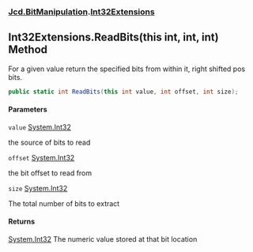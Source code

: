 ### [Jcd.BitManipulation](Jcd.BitManipulation.md 'Jcd.BitManipulation').[Int32Extensions](Jcd.BitManipulation.Int32Extensions.md 'Jcd.BitManipulation.Int32Extensions')

## Int32Extensions.ReadBits(this int, int, int) Method

For a given value return the specified bits from within it, right shifted pos bits.

```csharp
public static int ReadBits(this int value, int offset, int size);
```
#### Parameters

<a name='Jcd.BitManipulation.Int32Extensions.ReadBits(thisint,int,int).value'></a>

`value` [System.Int32](https://docs.microsoft.com/en-us/dotnet/api/System.Int32 'System.Int32')

the source of bits to read

<a name='Jcd.BitManipulation.Int32Extensions.ReadBits(thisint,int,int).offset'></a>

`offset` [System.Int32](https://docs.microsoft.com/en-us/dotnet/api/System.Int32 'System.Int32')

the bit offset to read from

<a name='Jcd.BitManipulation.Int32Extensions.ReadBits(thisint,int,int).size'></a>

`size` [System.Int32](https://docs.microsoft.com/en-us/dotnet/api/System.Int32 'System.Int32')

The total number of bits to extract

#### Returns
[System.Int32](https://docs.microsoft.com/en-us/dotnet/api/System.Int32 'System.Int32')
The numeric value stored at that bit location